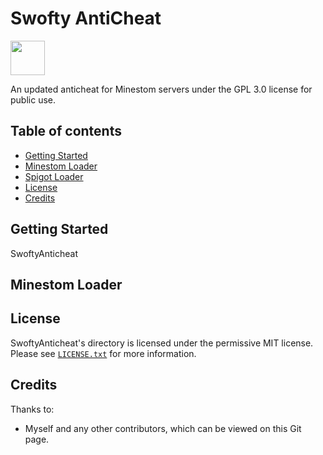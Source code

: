 # Swofty AntiCheat

[<img src="https://discordapp.com/assets/e4923594e694a21542a489471ecffa50.svg" alt="" height="55" />](https://discord.gg/atlasmc)

An updated anticheat for Minestom servers under the GPL 3.0 license for public use.

## Table of contents

* [Getting Started](#getting-started)
* [Minestom Loader](#minestom-loader)
* [Spigot Loader](#spigot-loader)
* [License](#license)
* [Credits](#credits)

## Getting Started
SwoftyAnticheat 

## Minestom Loader


## License
SwoftyAnticheat's directory is licensed under the permissive MIT license. Please see [`LICENSE.txt`](https://github.com/Swofty-Developments/HypixelSkyBlock/blob/master/anticheat/LICENSE.md) for more information.

## Credits
Thanks to:
* Myself and any other contributors, which can be viewed on this Git page.
